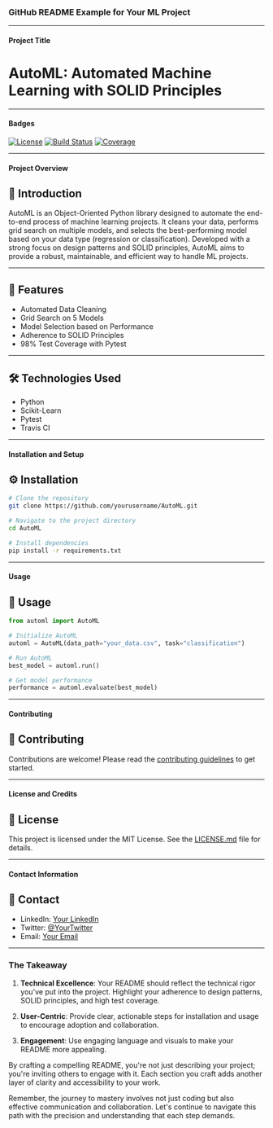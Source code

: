 ### GitHub README Example for Your ML Project

---

#### Project Title

# AutoML: Automated Machine Learning with SOLID Principles

---

#### Badges

[![License](https://img.shields.io/badge/license-MIT-blue.svg)](https://opensource.org/licenses/MIT)
[![Build Status](https://travis-ci.com/yourusername/AutoML.svg?branch=master)](https://travis-ci.com/yourusername/AutoML)
[![Coverage](https://img.shields.io/badge/coverage-98%25-green)](https://your-coverage-report-link)

---

#### Project Overview

## 📌 Introduction

AutoML is an Object-Oriented Python library designed to automate the end-to-end process of machine learning projects. It cleans your data, performs grid search on multiple models, and selects the best-performing model based on your data type (regression or classification). Developed with a strong focus on design patterns and SOLID principles, AutoML aims to provide a robust, maintainable, and efficient way to handle ML projects.

---

## 🎯 Features

- Automated Data Cleaning
- Grid Search on 5 Models
- Model Selection based on Performance
- Adherence to SOLID Principles
- 98% Test Coverage with Pytest

---

## 🛠️ Technologies Used

- Python
- Scikit-Learn
- Pytest
- Travis CI

---

#### Installation and Setup

## ⚙️ Installation

```bash
# Clone the repository
git clone https://github.com/yourusername/AutoML.git

# Navigate to the project directory
cd AutoML

# Install dependencies
pip install -r requirements.txt
```

---

#### Usage

## 🚀 Usage

```python
from automl import AutoML

# Initialize AutoML
automl = AutoML(data_path="your_data.csv", task="classification")

# Run AutoML
best_model = automl.run()

# Get model performance
performance = automl.evaluate(best_model)
```

---

#### Contributing

## 🤝 Contributing

Contributions are welcome! Please read the [contributing guidelines](CONTRIBUTING.md) to get started.

---

#### License and Credits

## 📜 License

This project is licensed under the MIT License. See the [LICENSE.md](LICENSE.md) file for details.

---

#### Contact Information

## 📧 Contact

- LinkedIn: [Your LinkedIn](#)
- Twitter: [@YourTwitter](#)
- Email: [Your Email](mailto:youremail@example.com)

---

### The Takeaway

1. **Technical Excellence**: Your README should reflect the technical rigor you've put into the project. Highlight your adherence to design patterns, SOLID principles, and high test coverage.

2. **User-Centric**: Provide clear, actionable steps for installation and usage to encourage adoption and collaboration.

3. **Engagement**: Use engaging language and visuals to make your README more appealing.

By crafting a compelling README, you're not just describing your project; you're inviting others to engage with it. Each section you craft adds another layer of clarity and accessibility to your work.

Remember, the journey to mastery involves not just coding but also effective communication and collaboration. Let's continue to navigate this path with the precision and understanding that each step demands.